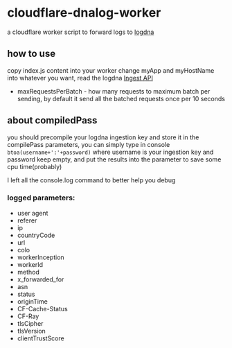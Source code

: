 # cloudflare-dnalog-worker
a cloudflare worker script to forward logs to [logdna](https://logdna.com/)

## how to use
copy index.js content into your worker
change myApp and myHostName into whatever you want, read the logdna [Ingest API](https://docs.logdna.com/v1.0/reference#api)

* maxRequestsPerBatch - how many requests to maximum batch per sending, by default it send all the batched requests once per 10 seconds

## about compiledPass

you should precompile your logdna ingestion key and store it in the compilePass parameters, you can simply type in console `btoa(username+':'+password)` where username is your ingestion key and password keep empty, and put the results into the parameter to save some cpu time(probably)


I left all the console.log command to better help you debug

### logged parameters:

+ user agent
+ referer
+ ip
+ countryCode
+ url
+ colo
+ workerInception
+ workerId
+ method
+ x_forwarded_for
+ asn
+ status
+ originTime
+ CF-Cache-Status
+ CF-Ray
+ tlsCipher
+ tlsVersion
+ clientTrustScore
